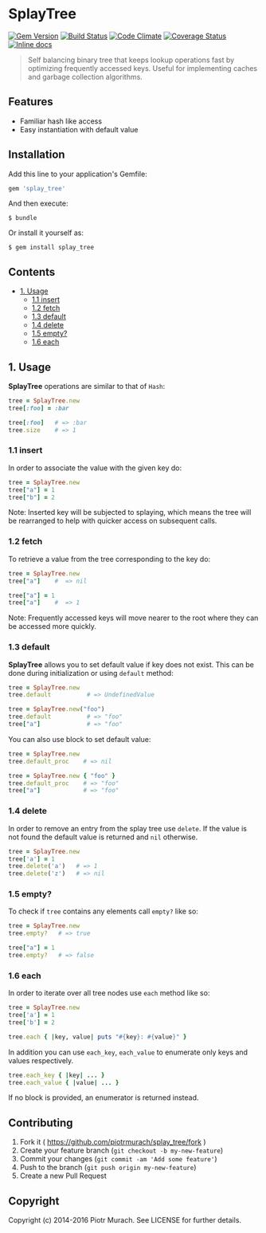 # SplayTree
[![Gem Version](https://badge.fury.io/rb/splay_tree.svg)][gem]
[![Build Status](https://secure.travis-ci.org/piotrmurach/splay_tree.svg?branch=master)][travis]
[![Code Climate](https://codeclimate.com/github/piotrmurach/splay_tree/badges/gpa.svg)][codeclimate]
[![Coverage Status](https://coveralls.io/repos/github/piotrmurach/splay_tree/badge.svg?branch=master)][coverage]
[![Inline docs](http://inch-ci.org/github/piotrmurach/splay_tree.svg)][inchpages]

[gem]: http://badge.fury.io/rb/splay_tree
[travis]: http://travis-ci.org/piotrmurach/splay_tree
[codeclimate]: https://codeclimate.com/github/piotrmurach/splay_tree
[coverage]: https://coveralls.io/github/piotrmurach/splay_tree
[inchpages]: http://inch-ci.org/github/piotrmurach/splay_tree

> Self balancing binary tree that keeps lookup operations fast by optimizing frequently accessed keys. Useful for implementing caches and garbage collection algorithms.

## Features

* Familiar hash like access
* Easy instantiation with default value

## Installation

Add this line to your application's Gemfile:

```ruby
gem 'splay_tree'
```

And then execute:

    $ bundle

Or install it yourself as:

    $ gem install splay_tree

## Contents

* [1. Usage](#1-usage)
  * [1.1 insert](#11-insert)
  * [1.2 fetch](#12-fetch)
  * [1.3 default](#13-default)
  * [1.4 delete](#14-delete)
  * [1.5 empty?](#15-empty)
  * [1.6 each](#16-each)

## 1. Usage

**SplayTree** operations are similar to that of `Hash`:

```ruby
tree = SplayTree.new
tree[:foo] = :bar

tree[:foo]   # => :bar
tree.size    # => 1
```

### 1.1 insert

In order to associate the value with the given key do:

```ruby
tree = SplayTree.new
tree["a"] = 1
tree["b"] = 2
```

Note: Inserted key will be subjected to splaying, which means the tree will be rearranged to help with quicker access on subsequent calls.

### 1.2 fetch

To retrieve a value from the tree corresponding to the key do:

```ruby
tree = SplayTree.new
tree["a"]    #  => nil

tree["a"] = 1
tree["a"]    #  => 1
```

Note: Frequently accessed keys will move nearer to the root where they can be accessed more quickly.

### 1.3 default

**SplayTree** allows you to set default value if key does not exist. This can be done during initialization or using `default` method:

```ruby
tree = SplayTree.new
tree.default          # => UndefinedValue

tree = SplayTree.new("foo")
tree.default          # => "foo"
tree["a"]             # => "foo"
```

You can also use block to set default value:

```ruby
tree = SplayTree.new
tree.default_proc    # => nil

tree = SplayTree.new { "foo" }
tree.default_proc    # => "foo"
tree["a"]            # => "foo"
```

### 1.4 delete

In order to remove an entry from the splay tree use `delete`. If the value is not found the default value is returned and `nil` otherwise.

```ruby
tree = SplayTree.new
tree['a'] = 1
tree.delete('a')   # => 1
tree.delete('z')   # => nil
```

### 1.5 empty?

To check if `tree` contains any elements call `empty?` like so:

```ruby
tree = SplayTree.new
tree.empty?   # => true

tree["a"] = 1
tree.empty?   # => false
```

### 1.6 each

In order to iterate over all tree nodes use `each` method like so:

```ruby
tree = SplayTree.new
tree['a'] = 1
tree['b'] = 2

tree.each { |key, value| puts "#{key}: #{value}" }
```

In addition you can use `each_key`, `each_value` to enumerate only keys and values respectively.

```ruby
tree.each_key { |key| ... }
tree.each_value { |value| ... }
```

If no block is provided, an enumerator is returned instead.

## Contributing

1. Fork it ( https://github.com/piotrmurach/splay_tree/fork )
2. Create your feature branch (`git checkout -b my-new-feature`)
3. Commit your changes (`git commit -am 'Add some feature'`)
4. Push to the branch (`git push origin my-new-feature`)
5. Create a new Pull Request

## Copyright

Copyright (c) 2014-2016 Piotr Murach. See LICENSE for further details.
